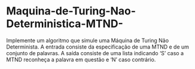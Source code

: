 # Maquina-de-Turing-Nao-Deterministica-MTND-
Implemente um algoritmo que simule uma Máquina de Turing Não Determinista. A entrada consiste da especificação de uma MTND e de um conjunto de palavras. A saída consiste de uma lista indicando ‘S’ caso a MTND reconheça a palavra em questão e ‘N’ caso contrário.
